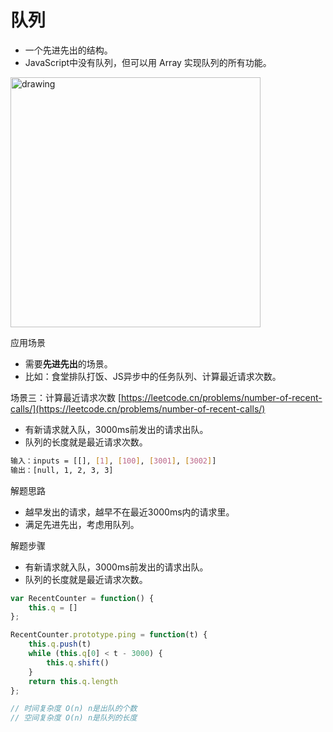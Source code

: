 # 队列

- 一个先进先出的结构。
- JavaScript中没有队列，但可以用 Array 实现队列的所有功能。

<img src="http://rzol19n0q.hb-bkt.clouddn.com/202308202052743.png" alt="drawing" width="400"/>

应用场景

- 需要**先进先出**的场景。
- 比如：食堂排队打饭、JS异步中的任务队列、计算最近请求次数。

场景三：计算最近请求次数 [https://leetcode.cn/problems/number-of-recent-calls/](https://leetcode.cn/problems/number-of-recent-calls/)

- 有新请求就入队，3000ms前发出的请求出队。
- 队列的长度就是最近请求次数。

```bash
输入：inputs = [[], [1], [100], [3001], [3002]]
输出：[null, 1, 2, 3, 3]
```

解题思路

- 越早发出的请求，越早不在最近3000ms内的请求里。
- 满足先进先出，考虑用队列。

解题步骤

- 有新请求就入队，3000ms前发出的请求出队。
- 队列的长度就是最近请求次数。

```javascript
var RecentCounter = function() {
    this.q = []
};

RecentCounter.prototype.ping = function(t) {
    this.q.push(t)
    while (this.q[0] < t - 3000) {
        this.q.shift()
    }
    return this.q.length
};

// 时间复杂度 O(n) n是出队的个数
// 空间复杂度 O(n) n是队列的长度
```
